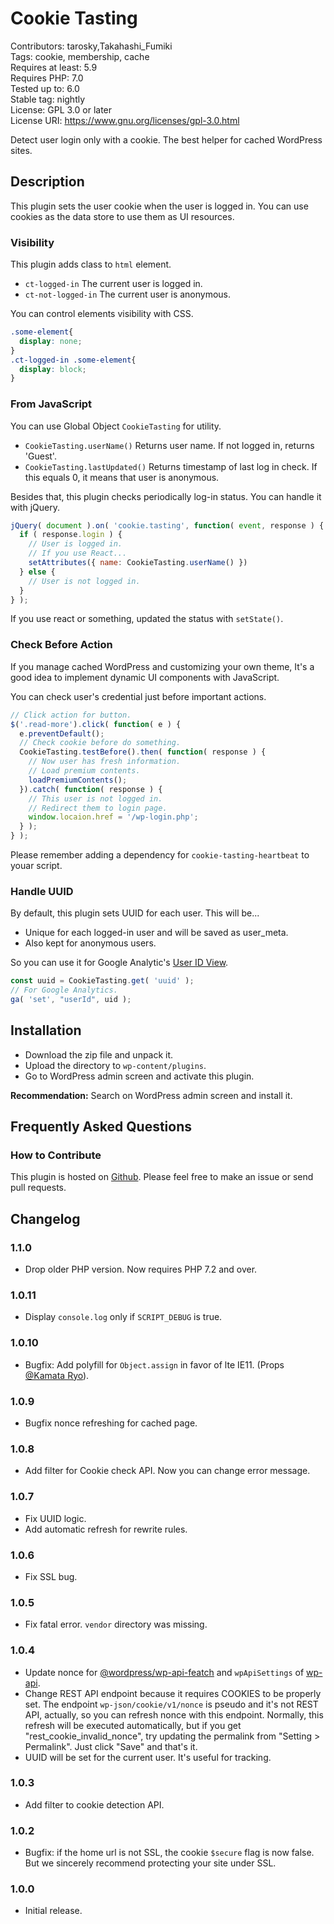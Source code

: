 # Cookie Tasting

Contributors: tarosky,Takahashi_Fumiki  
Tags: cookie, membership, cache  
Requires at least: 5.9  
Requires PHP: 7.0  
Tested up to: 6.0  
Stable tag: nightly  
License: GPL 3.0 or later  
License URI: https://www.gnu.org/licenses/gpl-3.0.html

Detect user login only with a cookie. The best helper for cached WordPress sites.

<!-- only:github/ -->

<!-- /only:github -->

## Description

This plugin sets the user cookie when the user is logged in.
You can use cookies as the data store to use them as UI resources.

### Visibility

This plugin adds class to `html` element.

- `ct-logged-in` The current user is logged in.
- `ct-not-logged-in` The current user is anonymous.

You can control elements visibility with CSS.

```css
.some-element{
  display: none;
}
.ct-logged-in .some-element{
  display: block;
}
```

### From JavaScript

You can use Global Object `CookieTasting` for utility.

- `CookieTasting.userName()` Returns user name. If not logged in, returns 'Guest'.
- `CookieTasting.lastUpdated()` Returns timestamp of last log in check. If this equals 0, it means that user is anonymous.

Besides that, this plugin checks periodically log-in status.
You can handle it with jQuery.

```js
jQuery( document ).on( 'cookie.tasting', function( event, response ) {
  if ( response.login ) {
    // User is logged in.
    // If you use React...
    setAttributes({ name: CookieTasting.userName() })
  } else {
    // User is not logged in.
  }
} );
```

If you use react or something, updated the status with `setState()`.

### Check Before Action

If you manage cached WordPress and customizing your own theme,
It's a good idea to implement dynamic UI components with JavaScript.

You can check user's credential just before important actions.

```js
// Click action for button.
$('.read-more').click( function( e ) {
  e.preventDefault();
  // Check cookie before do something.
  CookieTasting.testBefore().then( function( response ) {
    // Now user has fresh information.
    // Load premium contents.
    loadPremiumContents();
  }).catch( function( response ) {
    // This user is not logged in.
    // Redirect them to login page.
    window.locaion.href = '/wp-login.php';
  } );
} );
```

Please remember adding a dependency for `cookie-tasting-heartbeat` to youar script.

### Handle UUID

By default, this plugin sets UUID for each user. This will be...

* Unique for each logged-in user and will be saved as user_meta.
* Also kept for anonymous users.

So you can use it for Google Analytic's [User ID View](https://support.google.com/analytics/answer/3123662).

```js
const uuid = CookieTasting.get( 'uuid' );
// For Google Analytics.
ga( 'set', "userId", uid );
```

## Installation

* Download the zip file and unpack it.
* Upload the directory to `wp-content/plugins`.
* Go to WordPress admin screen and activate this plugin.

**Recommendation:** Search on WordPress admin screen and install it.

## Frequently Asked Questions

### How to Contribute

This plugin is hosted on [Github](https://github.com/tarosky/cookie-tasting).
Please feel free to make an issue or send pull requests.

## Changelog

### 1.1.0

* Drop older PHP version. Now requires PHP 7.2 and over.

### 1.0.11

* Display `console.log` only if `SCRIPT_DEBUG` is true.

### 1.0.10

* Bugfix: Add polyfill for `Object.assign` in favor of lte IE11.
  (Props [@Kamata Ryo](https://github.com/kamataryo)).

### 1.0.9

* Bugfix nonce refreshing for cached page.

### 1.0.8

* Add filter for Cookie check API. Now you can change error message.

### 1.0.7

* Fix UUID logic.
* Add automatic refresh for rewrite rules.

### 1.0.6

* Fix SSL bug.

### 1.0.5

* Fix fatal error. `vendor` directory was missing.

### 1.0.4

* Update nonce for [@wordpress/wp-api-featch](https://wordpress.org/gutenberg/handbook/designers-developers/developers/packages/packages-api-fetch/) and `wpApiSettings` of [wp-api](https://developer.wordpress.org/rest-api/using-the-rest-api/backbone-javascript-client/).
* Change REST API endpoint because it requires COOKIES to be properly set. The endpoint `wp-json/cookie/v1/nonce` is pseudo and it's not REST API, actually, so you can refresh nonce with this endpoint. Normally, this refresh will be executed automatically, but if you get "rest_cookie_invalid_nonce", try updating the permalink from "Setting > Permalink". Just click "Save" and that's it.
* UUID will be set for the current user. It's useful for tracking.

### 1.0.3

* Add filter to cookie detection API.

### 1.0.2

* Bugfix: if the home url is not SSL, the cookie `$secure` flag is now false.
  But we sincerely recommend protecting your site under SSL.

### 1.0.0

* Initial release.